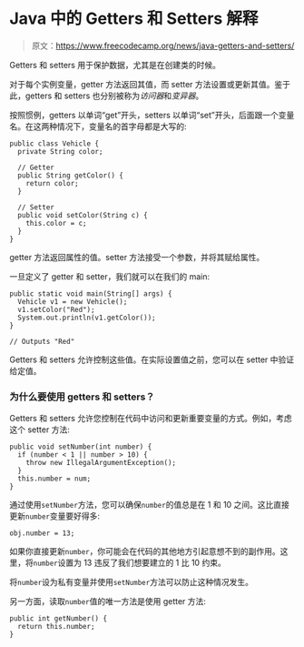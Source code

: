 # Java 中的 Getters 和 Setters 解释

> 原文：<https://www.freecodecamp.org/news/java-getters-and-setters/>

Getters 和 setters 用于保护数据，尤其是在创建类的时候。

对于每个实例变量，getter 方法返回其值，而 setter 方法设置或更新其值。鉴于此，getters 和 setters 也分别被称为*访问器*和*变异器*。

按照惯例，getters 以单词“get”开头，setters 以单词“set”开头，后面跟一个变量名。在这两种情况下，变量名的首字母都是大写的:

```
public class Vehicle {
  private String color;

  // Getter
  public String getColor() {
    return color;
  }

  // Setter
  public void setColor(String c) {
    this.color = c;
  }
}
```

getter 方法返回属性的值。setter 方法接受一个参数，并将其赋给属性。

一旦定义了 getter 和 setter，我们就可以在我们的 main:

```
public static void main(String[] args) {
  Vehicle v1 = new Vehicle();
  v1.setColor("Red");
  System.out.println(v1.getColor());
}

// Outputs "Red"
```

Getters 和 setters 允许控制这些值。在实际设置值之前，您可以在 setter 中验证给定值。

### 为什么要使用 getters 和 setters？

Getters 和 setters 允许您控制在代码中访问和更新重要变量的方式。例如，考虑这个 setter 方法:

```
public void setNumber(int number) {
  if (number < 1 || number > 10) {
    throw new IllegalArgumentException();
  }
  this.number = num;
}
```

通过使用`setNumber`方法，您可以确保`number`的值总是在 1 和 10 之间。这比直接更新`number`变量要好得多:

```
obj.number = 13;
```

如果你直接更新`number`，你可能会在代码的其他地方引起意想不到的副作用。这里，将`number`设置为 13 违反了我们想要建立的 1 比 10 约束。

将`number`设为私有变量并使用`setNumber`方法可以防止这种情况发生。

另一方面，读取`number`值的唯一方法是使用 getter 方法:

```
public int getNumber() {
  return this.number;
}
```